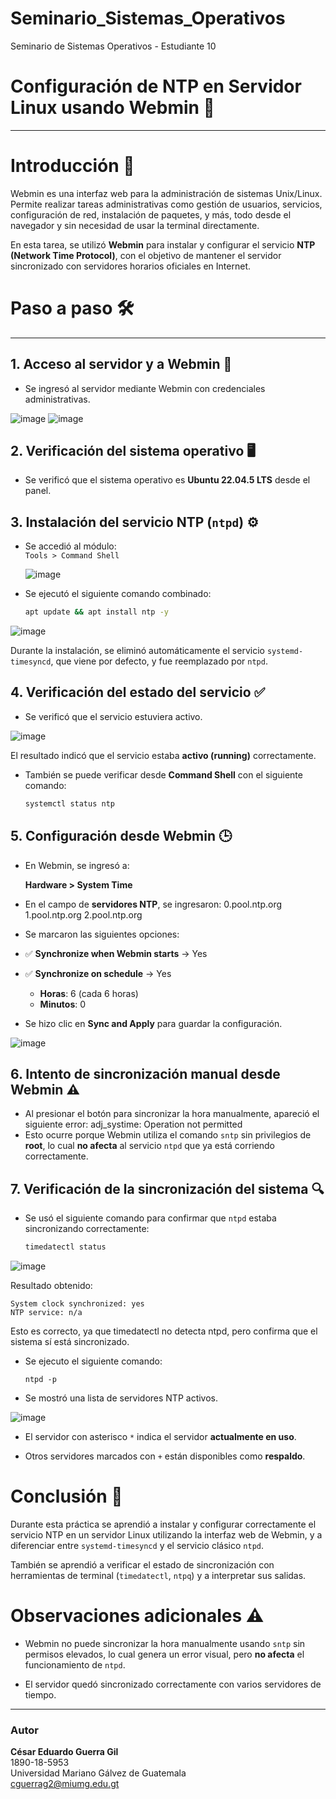 # Seminario_Sistemas_Operativos
Seminario de Sistemas Operativos - Estudiante 10

# Configuración de NTP en Servidor Linux usando Webmin 📡

---

# Introducción 📌

Webmin es una interfaz web para la administración de sistemas Unix/Linux. Permite realizar tareas administrativas como gestión de usuarios, servicios, configuración de red, instalación de paquetes, y más, todo desde el navegador y sin necesidad de usar la terminal directamente.

En esta tarea, se utilizó **Webmin** para instalar y configurar el servicio **NTP (Network Time Protocol)**, con el objetivo de mantener el servidor sincronizado con servidores horarios oficiales en Internet.

# Paso a paso 🛠️
---

## 1. Acceso al servidor y a Webmin 🔑

- Se ingresó al servidor mediante Webmin con credenciales administrativas.

![image](https://github.com/user-attachments/assets/ec0ad286-e014-4600-ab8e-ef4b8b0b8f13)
![image](https://github.com/user-attachments/assets/675c2520-1f15-4af8-a22c-89f12eef1902)

## 2. Verificación del sistema operativo 🖥️

- Se verificó que el sistema operativo es **Ubuntu 22.04.5 LTS** desde el panel.

## 3. Instalación del servicio NTP (`ntpd`) ⚙️

- Se accedió al módulo:  
  `Tools > Command Shell`  

  ![image](https://github.com/user-attachments/assets/778b0383-0267-4fb0-bc08-d1ff533005ce)

- Se ejecutó el siguiente comando combinado:

  ```bash
  apt update && apt install ntp -y

![image](https://github.com/user-attachments/assets/47899565-eb5c-4fdb-80d2-251e889d3b39)

Durante la instalación, se eliminó automáticamente el servicio `systemd-timesyncd`, que viene por defecto, y fue reemplazado por `ntpd`.

## 4. Verificación del estado del servicio ✅

- Se verificó que el servicio estuviera activo.

![image](https://github.com/user-attachments/assets/127ece56-3688-453b-94cb-3c5ff2ea9a98)

  El resultado indicó que el servicio estaba **activo (running)** correctamente.

- También se puede verificar desde **Command Shell** con el siguiente comando:

  ```bash
  systemctl status ntp

## 5. Configuración desde Webmin 🕒

- En Webmin, se ingresó a:

  **Hardware > System Time**

- En el campo de **servidores NTP**, se ingresaron: 
0.pool.ntp.org
1.pool.ntp.org
2.pool.ntp.org


- Se marcaron las siguientes opciones:

- ✅ **Synchronize when Webmin starts** → Yes  
- ✅ **Synchronize on schedule** → Yes  
  - **Horas**: 6 (cada 6 horas)  
  - **Minutos**: 0  

- Se hizo clic en **Sync and Apply** para guardar la configuración.

![image](https://github.com/user-attachments/assets/d129a149-7bb4-4b7e-8c4e-1fc7c50bd501)

## 6. Intento de sincronización manual desde Webmin ⚠️

- Al presionar el botón para sincronizar la hora manualmente, apareció el siguiente error: adj_systime: Operation not permitted
- Esto ocurre porque Webmin utiliza el comando `sntp` sin privilegios de **root**, lo cual **no afecta** al servicio `ntpd` que ya está corriendo correctamente.

## 7. Verificación de la sincronización del sistema 🔍

- Se usó el siguiente comando para confirmar que `ntpd` estaba sincronizando correctamente:

  ```bash
  timedatectl status

![image](https://github.com/user-attachments/assets/246579cd-bf45-4260-af3f-232bc8e3d5d5)

Resultado obtenido: 
  
    System clock synchronized: yes
    NTP service: n/a

Esto es correcto, ya que timedatectl no detecta ntpd, pero confirma que el sistema sí está sincronizado.

- Se ejecuto el siguiente comando:

      ntpd -p

- Se mostró una lista de servidores NTP activos.

![image](https://github.com/user-attachments/assets/3fa3541e-59aa-45eb-ab1b-d2983edf23c8)

- El servidor con asterisco `*` indica el servidor **actualmente en uso**.

- Otros servidores marcados con `+` están disponibles como **respaldo**.

# Conclusión 📝

Durante esta práctica se aprendió a instalar y configurar correctamente el servicio NTP en un servidor Linux utilizando la interfaz web de Webmin, y a diferenciar entre `systemd-timesyncd` y el servicio clásico `ntpd`.

También se aprendió a verificar el estado de sincronización con herramientas de terminal (`timedatectl`, `ntpq`) y a interpretar sus salidas.

# Observaciones adicionales ⚠️

- Webmin no puede sincronizar la hora manualmente usando `sntp` sin permisos elevados, lo cual genera un error visual, pero **no afecta** el funcionamiento de `ntpd`.

- El servidor quedó sincronizado correctamente con varios servidores de tiempo.

---

### Autor

**César Eduardo Guerra Gil**  
1890-18-5953  
Universidad Mariano Gálvez de Guatemala  
[cguerrag2@miumg.edu.gt](mailto:cguerrag2@miumg.edu.gt)
